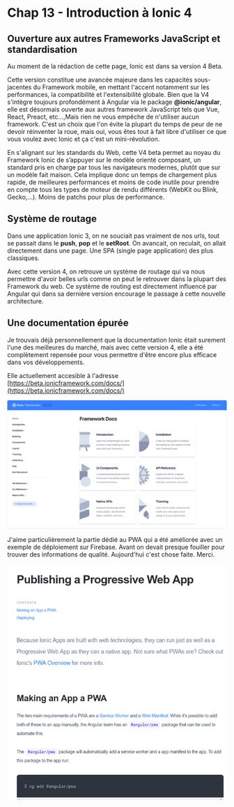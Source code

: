 # Chap 13 - Introduction à Ionic 4

## Ouverture aux autres Frameworks JavaScript et standardisation

Au moment de la rédaction de cette page, Ionic est dans sa version 4 Beta.

Cette version constitue une avancée majeure dans les capacités sous-jacentes du Framework mobile, en mettant l'accent notamment sur les performances, la compatibilité et l'extensibilité globale. Bien que la V4 s'intègre toujours profondément à Angular via le package **@ionic/angular**, elle est désormais ouverte aux autres framework JavaScript tels que Vue, React, Preact, etc...,Mais rien ne vous empêche de n'utiliser aucun framework. C'est un choix que l'on évite la plupart du temps de peur de ne devoir réinventer la roue, mais oui, vous êtes tout à fait libre d'utiliser ce que vous voulez avec Ionic et ça c'est un mini-révolution.

En s'alignant sur les standards du Web, cette V4 beta permet au noyau du Framework Ionic de s’appuyer sur le modèle orienté composant, un standard pris en charge par tous les navigateurs modernes, plutôt que sur un modèle fait maison. Cela implique donc un temps de chargement plus rapide, de meilleures performances et moins de code inutile pour prendre en compte tous les types de moteur de rendu différents \(WebKit ou Blink, Gecko,...\). Moins de patchs pour plus de performance.

## Système de routage

Dans une application Ionic 3, on ne souciait pas vraiment de nos urls, tout se passait dans le **push**, **pop** et le **setRoot**. On avancait, on reculait, on allait directement dans une page. Une SPA \(single page application\) des plus classiques.

Avec cette version 4, on retrouve un système de routage qui va nous permettre d'avoir belles urls comme on peut le retrouver dans la plupart des Framework du web. Ce système de routing est directement influencé par Angular qui dans sa dernière version  encourage le passage à cette nouvelle architecture.

## Une documentation épurée

Je trouvais déjà personnellement que la documentation Ionic était surement l'une des meilleures du marché, mais avec cette version 4, elle a été complètement repensée pour vous permettre d'être encore plus efficace dans vos développements.

Elle actuellement accesible à l'adresse [https://beta.ionicframework.com/docs/](https://beta.ionicframework.com/docs/)

![](/assets/ionic-v4-docs.png)

J'aime particulièrement la partie dédié au PWA qui a été améliorée avec un exemple de déploiement sur Firebase. Avant on devait presque fouiller pour trouver des informations de qualité. Aujourd'hui c'est chose faite. Merci.

![](/assets/ionic-v4_screen_pwa.png)

